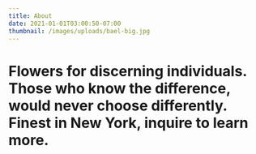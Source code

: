 ```yaml
---
title: About
date: 2021-01-01T03:00:50-07:00
thumbnail: /images/uploads/bael-big.jpg
---
```

# Flowers for discerning individuals. Those who know the difference, would never choose differently. Finest in New York, inquire to learn more.
